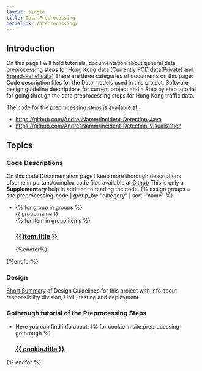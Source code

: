 ```yaml
---
layout: single
title: Data Preprocessing
permalink: /preprocessing/
---
```


## Introduction


On this page I will hold tutorials, documentation about general data preprocessing steps for Hong Kong data (Currently PCD data(Private) and [Speed-Panel data](https://data.gov.hk/en-data/dataset/hk-td-sm_1-traffic-speed-map))
There are three categories of documents on this page: Code description files for the Data models used in this project, Software design guideline descriptions for current project and a Step by step tutorial for going through the data preprocessing steps for Hong Kong traffic data.

The code for the preprocessing steps is available at:

+ https://github.com/AndresNamm/Incident-Detection-Java
+ https://github.com/AndresNamm/Incident-Detection-Visualization

## Topics


### Code Descriptions

On this code Documentation page I keep more thorough descriptions ofsome important/complex
code files available at [Github](https://github.com/AndresNamm/) This is only a **Supplementary** help in addition to reading the code.
{% assign groups = site.preprocessing-code | group_by: "category" | sort: "name" %}
+ {% for group in groups %}
    <div class="cookie">
       {{ group.name }}
    <div class="cookie">
    {% for item in group.items %}
       <div class="cookie">
           <h3><a href="{{ item.url | relative_url }}">{{ item.title }}</a></h3>
       <div class="cookie">
    {%endfor%}
{%endfor%}


### Design

[Short Summary]({{site.baseurl}}{{page.url}}design) of Design Guidelines for this project with info about responsibility division, UML, testing and deployment

### Gothrough tutorial of the Preprocessing Steps


+ Here you can find info about:
{% for cookie in site.preprocessing-gothrough %}
  <div class="cookie">
    <h3><a href="{{site.baseurl}}{{ cookie.url }}">{{ cookie.title }}</a></h3>
  </div>
{% endfor %}
